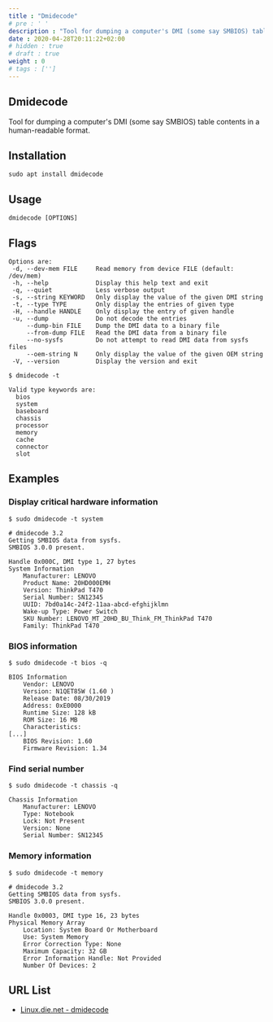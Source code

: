 ```yaml
---
title : "Dmidecode"
# pre : ' '
description : "Tool for dumping a computer's DMI (some say SMBIOS) table contents in a human-readable format."
date : 2020-04-28T20:11:22+02:00
# hidden : true
# draft : true
weight : 0
# tags : ['']
---
```


## Dmidecode

Tool for dumping a computer's DMI (some say SMBIOS) table contents in a human-readable format.

## Installation

```plain
sudo apt install dmidecode
```

## Usage

```plain
dmidecode [OPTIONS]
```

## Flags

```plain
Options are:
 -d, --dev-mem FILE     Read memory from device FILE (default: /dev/mem)
 -h, --help             Display this help text and exit
 -q, --quiet            Less verbose output
 -s, --string KEYWORD   Only display the value of the given DMI string
 -t, --type TYPE        Only display the entries of given type
 -H, --handle HANDLE    Only display the entry of given handle
 -u, --dump             Do not decode the entries
     --dump-bin FILE    Dump the DMI data to a binary file
     --from-dump FILE   Read the DMI data from a binary file
     --no-sysfs         Do not attempt to read DMI data from sysfs files
     --oem-string N     Only display the value of the given OEM string
 -V, --version          Display the version and exit
```

```plain
$ dmidecode -t

Valid type keywords are:
  bios
  system
  baseboard
  chassis
  processor
  memory
  cache
  connector
  slot
```

## Examples

### Display critical hardware information

```plain
$ sudo dmidecode -t system

# dmidecode 3.2
Getting SMBIOS data from sysfs.
SMBIOS 3.0.0 present.

Handle 0x000C, DMI type 1, 27 bytes
System Information
    Manufacturer: LENOVO
    Product Name: 20HD000EMH
    Version: ThinkPad T470
    Serial Number: SN12345
    UUID: 7bd0a14c-24f2-11aa-abcd-efghijklmn
    Wake-up Type: Power Switch
    SKU Number: LENOVO_MT_20HD_BU_Think_FM_ThinkPad T470
    Family: ThinkPad T470
```

### BIOS information

```plain
$ sudo dmidecode -t bios -q

BIOS Information
    Vendor: LENOVO
    Version: N1QET85W (1.60 )
    Release Date: 08/30/2019
    Address: 0xE0000
    Runtime Size: 128 kB
    ROM Size: 16 MB
    Characteristics:
[...]
    BIOS Revision: 1.60
    Firmware Revision: 1.34
```

### Find serial number

```plain
$ sudo dmidecode -t chassis -q

Chassis Information
    Manufacturer: LENOVO
    Type: Notebook
    Lock: Not Present
    Version: None
    Serial Number: SN12345
```

### Memory information

```plain
$ sudo dmidecode -t memory

# dmidecode 3.2
Getting SMBIOS data from sysfs.
SMBIOS 3.0.0 present.

Handle 0x0003, DMI type 16, 23 bytes
Physical Memory Array
    Location: System Board Or Motherboard
    Use: System Memory
    Error Correction Type: None
    Maximum Capacity: 32 GB
    Error Information Handle: Not Provided
    Number Of Devices: 2
```

## URL List

* [Linux.die.net - dmidecode](https://linux.die.net/man/8/dmidecode)
